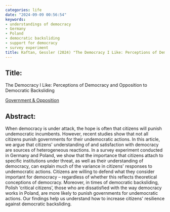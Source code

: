 ```yaml
---
categories: life
date: "2024-09-09 00:56:54"
keywords:
- understandings of democracy
- Germany
- Poland
- democratic backsliding
- support for democracy
- survey experiment
title: Kaftan, Gessler (2024) "The Democracy I Like: Perceptions of Democracy and Opposition to Democratic Backsliding""
---
```


## Title:
The Democracy I Like: Perceptions of Democracy and Opposition to Democratic Backsliding
  
[Government \& Opposition](https://doi.org/10.1017/gov.2024.12)


## Abstract:

When democracy is under attack, the hope is often that citizens will punish undemocratic incumbents. However, recent studies show that not all citizens punish governments for their undemocratic actions. In this article, we argue that citizens' understanding of and satisfaction with democracy are sources of heterogeneous reactions. In a survey experiment conducted in Germany and Poland, we show that the importance that citizens attach to specific institutions under threat, as well as their understanding of democracy, can explain much of the variance in citizens' responses to undemocratic actions. Citizens are willing to defend what they consider important for democracy – regardless of whether this reflects theoretical conceptions of democracy. Moreover, in times of democratic backsliding, Polish ‘critical citizens’, those who are dissatisfied with the way democracy works in Poland, are more likely to punish governments for undemocratic actions. Our findings help us understand how to increase citizens' resilience against democratic backsliding.